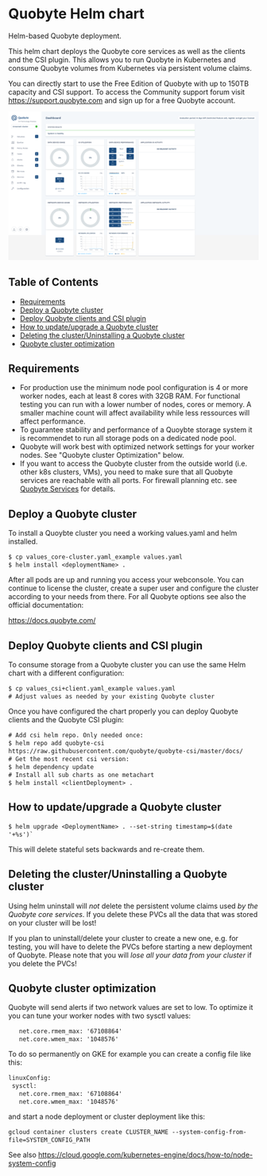 # Quobyte Helm chart

Helm-based Quobyte deployment.

This helm chart deploys the Quobyte core services as well as the clients and
the CSI plugin. This allows you to run Quobyte in Kubernetes and consume
Quobyte volumes from Kubernetes via persistent volume claims.

You can directly start to use the Free Edition of Quobyte with up to 150TB capacity and CSI support.
To access the Community support forum visit <https://support.quobyte.com> and sign up for a free Quobyte account.

![Quobyte Webconsole](examples/images/screenshot.png "Webconsole Screenshot")


## Table of Contents

- [Requirements](#requirements)
- [Deploy a Quobyte cluster](#deploy-a-quobyte-cluster)
- [Deploy Quobyte clients and CSI plugin](#deploy-quobyte-clients-and-csi-plugin)
- [How to update/upgrade a Quobyte cluster](#how-to-updateupgrade-a-quobyte-cluster)
- [Deleting the cluster/Uninstalling a Quobyte cluster](#deleting-the-clusteruninstalling-a-quobyte-cluster)
- [Quobyte cluster optimization](#quobyte-cluster-optimization)

## Requirements

* For production use the minimum node pool configuration is 4 or more worker nodes, each at least 8 cores with 32GB RAM. For functional testing you can run with a lower number of nodes, cores or memory. A smaller machine count will affect availability while less ressources will affect performance.  
* To guarantee stability and performance of a Quoybte storage system it is recommendet to run all storage pods on a dedicated node pool.
* Quobyte will work best with optimized network settings for your worker nodes. See "Quobyte cluster Optimization" below. 
* If you want to access the Quobyte cluster from the outside world (i.e. other k8s clusters, VMs), you need to make sure that all Quobyte services are reachable with all ports. For firewall planning etc. see [Quobyte Services](https://docs.quobyte.com/docs/16/latest/reference_services.html) for details. 

## Deploy a Quobyte cluster

To install a Quoybte cluster you need a working values.yaml and helm installed.

```
$ cp values_core-cluster.yaml_example values.yaml
$ helm install <deploymentName> .
```

After all pods are up and running you access your webconsole.
You can continue to license the cluster, create a super user 
and configure the cluster according to your needs from there.
For all Quobyte options see also the official documentation:

https://docs.quobyte.com/

## Deploy Quobyte clients and CSI plugin

To consume storage from a Quobyte cluster you can use the same Helm chart with a different configuration:

```
$ cp values_csi+client.yaml_example values.yaml 
# Adjust values as needed by your existing Quobyte cluster
```

Once you have configured the chart properly you can deploy Quobyte clients and the Quobyte CSI plugin: 

```
# Add csi helm repo. Only needed once:
$ helm repo add quobyte-csi https://raw.githubusercontent.com/quobyte/quobyte-csi/master/docs/
# Get the most recent csi version:
$ helm dependency update
# Install all sub charts as one metachart
$ helm install <clientDeployment> . 
```

## How to update/upgrade a Quobyte cluster

```
$ helm upgrade <DeploymentName> . --set-string timestamp=$(date '+%s')`
``` 
This will delete stateful sets backwards and re-create them.
 
## Deleting the cluster/Uninstalling a Quobyte cluster

Using helm uninstall will *not* delete the persistent volume claims used
*by the Quobyte core services*. If you delete these PVCs all the data
that was stored on your cluster will be lost!

If you plan to uninstall/delete your cluster to create a new one, e.g.
for testing, you will have to delete the PVCs before starting
a new deployment of Quobyte. Please note that you will *lose all your
data from your cluster* if you delete the PVCs!


## Quobyte cluster optimization


Quobyte will send alerts if two network values are set to low. To optimize it you can tune your worker nodes with two sysctl values:

```
   net.core.rmem_max: '67108864'  
   net.core.wmem_max: '1048576'
```

To do so permanently on GKE for example you can create a config file like this:
```
linuxConfig:
 sysctl:
   net.core.rmem_max: '67108864'  
   net.core.wmem_max: '1048576'
```

and start a node deployment or cluster deployment like this:

```
gcloud container clusters create CLUSTER_NAME --system-config-from-file=SYSTEM_CONFIG_PATH
```
See also https://cloud.google.com/kubernetes-engine/docs/how-to/node-system-config

